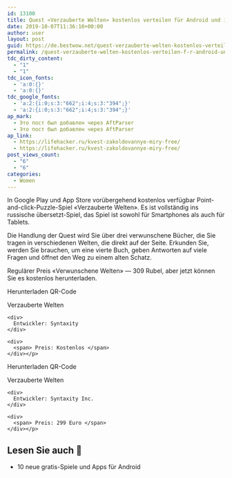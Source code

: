 ```yaml
---
id: 13100
title: Quest «Verzauberte Welten» kostenlos verteilen für Android und iOS
date: 2019-10-07T11:36:10+00:00
author: user
layout: post
guid: https://de.bestwow.net/quest-verzauberte-welten-kostenlos-verteilen-f-r-android-und-ios/
permalink: /quest-verzauberte-welten-kostenlos-verteilen-f-r-android-und-ios/
tdc_dirty_content:
  - "1"
  - "1"
tdc_icon_fonts:
  - 'a:0:{}'
  - 'a:0:{}'
tdc_google_fonts:
  - 'a:2:{i:0;s:3:"662";i:4;s:3:"394";}'
  - 'a:2:{i:0;s:3:"662";i:4;s:3:"394";}'
ap_mark:
  - Это пост был добавлен через AftParser
  - Это пост был добавлен через AftParser
ap_link:
  - https://lifehacker.ru/kvest-zakoldovannye-miry-free/
  - https://lifehacker.ru/kvest-zakoldovannye-miry-free/
post_views_count:
  - "6"
  - "6"
categories:
  - Women
---
```

In Google Play und App Store vorübergehend kostenlos verfügbar Point-and-click-Puzzle-Spiel «Verzauberte Welten». Es ist vollständig ins russische übersetzt-Spiel, das Spiel ist sowohl für Smartphones als auch für Tablets.</p> 

Die Handlung der Quest wird Sie über drei verwunschene Bücher, die Sie tragen in verschiedenen Welten, die direkt auf der Seite. Erkunden Sie, werden Sie brauchen, um eine vierte Buch, geben Antworten auf viele Fragen und öffnet den Weg zu einem alten Schatz.

Regulärer Preis «Verwunschene Welten» — 309 Rubel, aber jetzt können Sie es kostenlos herunterladen.

<div>
  <div>
  </div>
  
  <div>
  </div>
  
  <div>
    <div>
      Herunterladen <span>QR-Code </span>
    </div></p>
  </div>
  
  <div>
    <div>
      Verzauberte Welten
    </div>
    
    <div>
      Entwickler: Syntaxity
    </div>
    
    <div>
      <span> Preis: Kostenlos </span>
    </div></p>
  </div></p>
</div>

<div>
  <div>
  </div>
  
  <div>
  </div>
  
  <div>
    <div>
      Herunterladen <span>QR-Code </span>
    </div></p>
  </div>
  
  <div>
    <div>
      Verzauberte Welten
    </div>
    
    <div>
      Entwickler: Syntaxity Inc.
    </div>
    
    <div>
      <span> Preis: 299 Euro </span>
    </div></p>
  </div></p>
</div>

<div>
  <h2 class="read-also__title">
    <span>Lesen Sie auch</span> <span>🧐 </span>
  </h2>
  
  <ul class="read-also__list">
    <li>
      10 neue gratis-Spiele und Apps für Android
    </li>
  </ul>
</div>